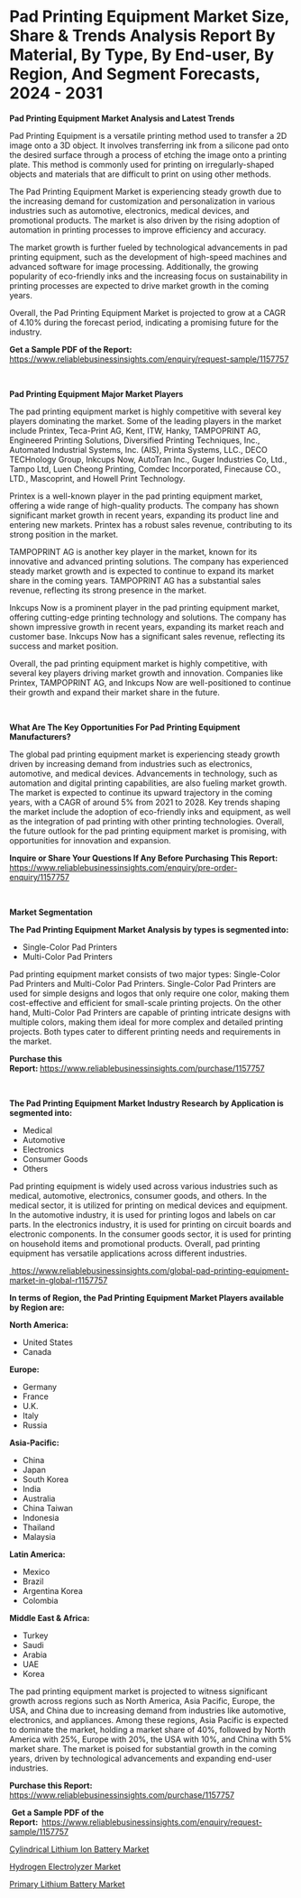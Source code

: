 <p><h1>Pad Printing Equipment Market Size, Share & Trends Analysis Report By Material, By Type, By End-user, By Region, And Segment Forecasts, 2024 - 2031</h1></p><p><strong>Pad Printing Equipment Market Analysis and Latest Trends</strong></p>
<p><p>Pad Printing Equipment is a versatile printing method used to transfer a 2D image onto a 3D object. It involves transferring ink from a silicone pad onto the desired surface through a process of etching the image onto a printing plate. This method is commonly used for printing on irregularly-shaped objects and materials that are difficult to print on using other methods.</p><p>The Pad Printing Equipment Market is experiencing steady growth due to the increasing demand for customization and personalization in various industries such as automotive, electronics, medical devices, and promotional products. The market is also driven by the rising adoption of automation in printing processes to improve efficiency and accuracy.</p><p>The market growth is further fueled by technological advancements in pad printing equipment, such as the development of high-speed machines and advanced software for image processing. Additionally, the growing popularity of eco-friendly inks and the increasing focus on sustainability in printing processes are expected to drive market growth in the coming years.</p><p>Overall, the Pad Printing Equipment Market is projected to grow at a CAGR of 4.10% during the forecast period, indicating a promising future for the industry.</p></p>
<p><strong>Get a Sample PDF of the Report:&nbsp;</strong> <a href="https://www.reliablebusinessinsights.com/enquiry/request-sample/1157757">https://www.reliablebusinessinsights.com/enquiry/request-sample/1157757</a></p>
<p>&nbsp;</p>
<p><strong>Pad Printing Equipment Major Market Players</strong></p>
<p><p>The pad printing equipment market is highly competitive with several key players dominating the market. Some of the leading players in the market include Printex, Teca-Print AG, Kent, ITW, Hanky, TAMPOPRINT AG, Engineered Printing Solutions, Diversified Printing Techniques, Inc., Automated Industrial Systems, Inc. (AIS), Printa Systems, LLC., DECO TECHnology Group, Inkcups Now, AutoTran Inc., Guger Industries Co, Ltd., Tampo Ltd, Luen Cheong Printing, Comdec Incorporated, Finecause CO., LTD., Mascoprint, and Howell Print Technology.</p><p>Printex is a well-known player in the pad printing equipment market, offering a wide range of high-quality products. The company has shown significant market growth in recent years, expanding its product line and entering new markets. Printex has a robust sales revenue, contributing to its strong position in the market.</p><p>TAMPOPRINT AG is another key player in the market, known for its innovative and advanced printing solutions. The company has experienced steady market growth and is expected to continue to expand its market share in the coming years. TAMPOPRINT AG has a substantial sales revenue, reflecting its strong presence in the market.</p><p>Inkcups Now is a prominent player in the pad printing equipment market, offering cutting-edge printing technology and solutions. The company has shown impressive growth in recent years, expanding its market reach and customer base. Inkcups Now has a significant sales revenue, reflecting its success and market position.</p><p>Overall, the pad printing equipment market is highly competitive, with several key players driving market growth and innovation. Companies like Printex, TAMPOPRINT AG, and Inkcups Now are well-positioned to continue their growth and expand their market share in the future.</p></p>
<p>&nbsp;</p>
<p><strong>What Are The Key Opportunities For Pad Printing Equipment Manufacturers?</strong></p>
<p><p>The global pad printing equipment market is experiencing steady growth driven by increasing demand from industries such as electronics, automotive, and medical devices. Advancements in technology, such as automation and digital printing capabilities, are also fueling market growth. The market is expected to continue its upward trajectory in the coming years, with a CAGR of around 5% from 2021 to 2028. Key trends shaping the market include the adoption of eco-friendly inks and equipment, as well as the integration of pad printing with other printing technologies. Overall, the future outlook for the pad printing equipment market is promising, with opportunities for innovation and expansion.</p></p>
<p><strong>Inquire or Share Your Questions If Any Before Purchasing This Report:</strong> <a href="https://www.reliablebusinessinsights.com/enquiry/pre-order-enquiry/1157757">https://www.reliablebusinessinsights.com/enquiry/pre-order-enquiry/1157757</a></p>
<p>&nbsp;</p>
<p><strong>Market Segmentation</strong></p>
<p><strong>The Pad Printing Equipment Market Analysis by types is segmented into:</strong></p>
<p><ul><li>Single-Color Pad Printers</li><li>Multi-Color Pad Printers</li></ul></p>
<p><p>Pad printing equipment market consists of two major types: Single-Color Pad Printers and Multi-Color Pad Printers. Single-Color Pad Printers are used for simple designs and logos that only require one color, making them cost-effective and efficient for small-scale printing projects. On the other hand, Multi-Color Pad Printers are capable of printing intricate designs with multiple colors, making them ideal for more complex and detailed printing projects. Both types cater to different printing needs and requirements in the market.</p></p>
<p><strong>Purchase this Report:&nbsp;</strong><a href="https://www.reliablebusinessinsights.com/purchase/1157757">https://www.reliablebusinessinsights.com/purchase/1157757</a></p>
<p>&nbsp;</p>
<p><strong>The Pad Printing Equipment Market Industry Research by Application is segmented into:</strong></p>
<p><ul><li>Medical</li><li>Automotive</li><li>Electronics</li><li>Consumer Goods</li><li>Others</li></ul></p>
<p><p>Pad printing equipment is widely used across various industries such as medical, automotive, electronics, consumer goods, and others. In the medical sector, it is utilized for printing on medical devices and equipment. In the automotive industry, it is used for printing logos and labels on car parts. In the electronics industry, it is used for printing on circuit boards and electronic components. In the consumer goods sector, it is used for printing on household items and promotional products. Overall, pad printing equipment has versatile applications across different industries.</p></p>
<p><a href="https://www.reliablebusinessinsights.com/global-pad-printing-equipment-market-in-global-r1157757">&nbsp;https://www.reliablebusinessinsights.com/global-pad-printing-equipment-market-in-global-r1157757</a></p>
<p><strong>In terms of Region, the Pad Printing Equipment Market Players available by Region are:</strong></p>
<p>
    <p> <strong> North America: </strong>
        <ul>
            <li>United States</li>
            <li>Canada</li>
        </ul>
        </p> 
    <p> <strong> Europe: </strong>
        <ul>
            <li>Germany</li>
            <li>France</li>
            <li>U.K.</li>
            <li>Italy</li>
            <li>Russia</li>
        </ul>
        </p> 
    <p> <strong> Asia-Pacific: </strong>
        <ul>
            <li>China</li>
            <li>Japan</li>
            <li>South Korea</li>
            <li>India</li>
            <li>Australia</li>
            <li>China Taiwan</li>
            <li>Indonesia</li>
            <li>Thailand</li>
            <li>Malaysia</li>
        </ul>
        </p> 
    <p> <strong> Latin America: </strong>
        <ul>
            <li>Mexico</li>
            <li>Brazil</li>
            <li>Argentina Korea</li>
            <li>Colombia</li>
        </ul>
        </p> 
    <p> <strong> Middle East & Africa: </strong>
        <ul>
            <li>Turkey</li>
            <li>Saudi</li>
            <li>Arabia</li>
            <li>UAE</li>
            <li>Korea</li>
        </ul>
    </p>
    </p>
<p><p>The pad printing equipment market is projected to witness significant growth across regions such as North America, Asia Pacific, Europe, the USA, and China due to increasing demand from industries like automotive, electronics, and appliances. Among these regions, Asia Pacific is expected to dominate the market, holding a market share of 40%, followed by North America with 25%, Europe with 20%, the USA with 10%, and China with 5% market share. The market is poised for substantial growth in the coming years, driven by technological advancements and expanding end-user industries.</p></p>
<p><strong>Purchase this Report: </strong><a href="https://www.reliablebusinessinsights.com/purchase/1157757">https://www.reliablebusinessinsights.com/purchase/1157757</a></p>
<p>&nbsp;<strong>Get a Sample PDF of the Report:&nbsp;&nbsp;</strong><a href="https://www.reliablebusinessinsights.com/enquiry/request-sample/1157757">https://www.reliablebusinessinsights.com/enquiry/request-sample/1157757</a></p>
<p><strong></strong></p>
<p><p><a href="https://github.com/amapolalg/Market-Research-Report-List-1/blob/main/cylindrical-lithium-ion-battery-market.md">Cylindrical Lithium Ion Battery Market</a></p><p><a href="https://github.com/kumertitash/Market-Research-Report-List-1/blob/main/hydrogen-electrolyzer-market.md">Hydrogen Electrolyzer Market</a></p><p><a href="https://github.com/LibbySpencer2018/Market-Research-Report-List-1/blob/main/primary-lithium-battery-market.md">Primary Lithium Battery Market</a></p></p>